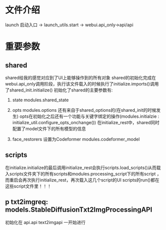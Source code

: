# 文件介绍
launch 启动入口 -> launch_utils.start -> webui.api_only->api/api


# 重要参数
## shared
shared给我的感觉对应到了UI上能够操作到的所有对象
shared的初始化完成在webui.api_only调用阶段，执行该文件载入的时候执行了initialize.imports()调用了shared_init.initialize()
初始化了shared的主要参数有:
1. state  modules.shared_state
2. opts   modules.options 还有来自于shared_options的(在shared_init的时候发生)
opts在初始化之后还有一个功能与关键字绑定的操作(modules.initialzie : initialize_util.configure_opts_onchange())
在initialize_rest中，shared同时配置了model文件下的所有模型的信息

3. face_restorers 设置为Codeformer  modules.codeformer_model

## scripts
在initialize.initialize的最后调用initialize_rest会执行scripts.load_scripts()从而载入scripts文件夹下的所有scripts和modules.processing_script下的所有script  ，而重启会再次执行initialize_rest，再次载入这几个script的UI
scripts的run()都在这些script文件里！！！


## p txt2imgreq: models.StableDiffusionTxt2ImgProcessingAPI
初始化在 api.api text2imgapi 一开始进行

